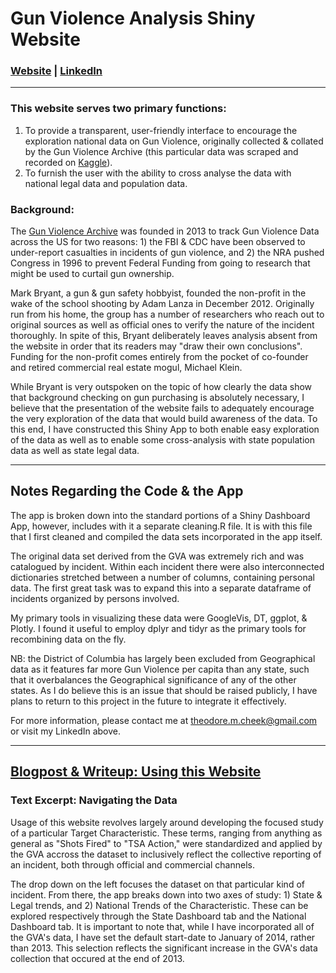 # Gun Violence Analysis Shiny Website

### [Website](https://theodorecheek.shinyapps.io/GunViolence) | [LinkedIn](https://www.linkedin.com/in/theodorecheek)

---------------------------------------------------

### This website serves two primary functions: 
1) To provide a transparent, user-friendly interface to encourage the exploration national data on Gun Violence, originally collected & collated by the Gun Violence Archive (this particular data was scraped and recorded on [Kaggle](https://www.kaggle.com/jameslko/gun-violence-data)). 
2) To furnish the user with the ability to cross analyse the data with national legal data and population data. 

### Background:
The [Gun Violence Archive](https://www.gunviolencearchive.org/) was founded in 2013 to track Gun Violence Data across the US for two reasons: 1) the FBI & CDC have been observed to under-report casualties in incidents of gun violence, and 2) the NRA pushed Congress in 1996 to prevent Federal Funding from going to research that might be used to curtail gun ownership.

Mark Bryant, a gun & gun safety hobbyist, founded the non-profit in the wake of the school shooting by Adam Lanza in December 2012. Originally run from his home, the group has a number of researchers who reach out to original sources as well as official ones to verify the nature of the incident thoroughly. In spite of this, Bryant deliberately leaves analysis absent from the website in order that its readers may "draw their own conclusions". Funding for the non-profit comes entirely from the pocket of co-founder and retired commercial real estate mogul, Michael Klein.

While Bryant is very outspoken on the topic of how clearly the data show that background checking on gun purchasing is absolutely necessary, I believe that the presentation of the website fails to adequately encourage the very exploration of the data that would build awareness of the data. To this end, I have constructed this Shiny App to both enable easy exploration of the data as well as to enable some cross-analysis with state population data as well as state legal data.

---------------------------------------------------

## Notes Regarding the Code & the App

The app is broken down into the standard portions of a Shiny Dashboard App, however, includes with it a separate cleaning.R file. It is with this file that I first cleaned and compiled the data sets incorporated in the app itself. 

The original data set derived from the GVA was extremely rich and was catalogued by incident. Within each incident there were also interconnected dictionaries stretched between a number of columns, containing personal data. The first great task was to expand this into a separate dataframe of incidents organized by persons involved.

My primary tools in visualizing these data were GoogleVis, DT, ggplot, & Plotly. I found it useful to employ dplyr and tidyr as the primary tools for recombining data on the fly.

NB: the District of Columbia has largely been excluded from Geographical data as it features far more Gun Violence per capita than any state, such that it overbalances the Geographical significance of any of the other states. As I do believe this is an issue that should be raised publicly, I have plans to return to this project in the future to integrate it effectively.

For more information, please contact me at theodore.m.cheek@gmail.com or visit my LinkedIn above.

---------------------------------------------------
## [Blogpost & Writeup: Using this Website](https://nycdatascience.com/blog/student-works/us-gun-violence/)

### Text Excerpt: Navigating the Data

Usage of this website revolves largely around developing the focused study of a particular Target Characteristic. These terms, ranging from anything as general as "Shots Fired" to "TSA Action," were standardized and applied by the GVA accross the dataset to inclusively reflect the collective reporting of an incident, both through official and commercial channels.

The drop down on the left focuses the dataset on that particular kind of incident. From there, the app breaks down into two axes of study: 1) State & Legal trends, and 2) National Trends of the Characteristic. These can be explored respectively through the State Dashboard tab and the National Dashboard tab. It is important to note that, while I have incorporated all of the GVA's data, I have set the default start-date to January of 2014, rather than 2013. This selection reflects the significant increase in the GVA's data collection that occured at the end of 2013.

